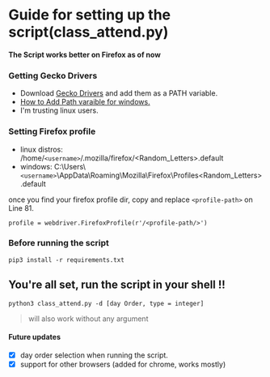 # Guide for setting up the script(class_attend.py)

**The Script works better on Firefox as of now**

### Getting Gecko Drivers
- Download [Gecko Drivers](https://github.com/mozilla/geckodriver/releases) and add them as a PATH variable.
- [How to Add Path varaible for windows.](https://www.youtube.com/watch?v=ADh_OFBfdEE)
- I'm trusting linux users.

### Setting Firefox profile

- linux distros: /home/`<username>`/.mozilla/firefox/<Random_Letters>.default
- windows: C:\Users\ `<username>`\AppData\Roaming\Mozilla\Firefox\Profiles\<Random_Letters>.default

once you find your firefox profile dir,  copy and replace `<profile-path>` on Line 81.

```
profile = webdriver.FirefoxProfile(r'/<profile-path/>')
```
### Before running the script

```
pip3 install -r requirements.txt
```

## You're all set, run the script in your shell !!

```
python3 class_attend.py -d [day Order, type = integer]
```
> will also work without any argument

#### Future updates
 - [x] day order selection when running the script.
 - [x] support for other browsers (added for chrome, works mostly)
